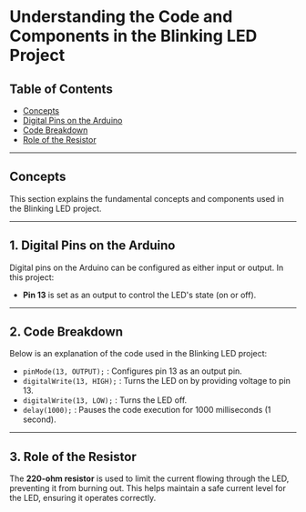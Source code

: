 # Understanding the Code and Components in the Blinking LED Project

## Table of Contents
- [Concepts](#concepts)
- [Digital Pins on the Arduino](#digital-pins-on-the-arduino)
- [Code Breakdown](#code-breakdown)
- [Role of the Resistor](#role-of-the-resistor)

---

## Concepts

This section explains the fundamental concepts and components used in the Blinking LED project.

---

## 1. Digital Pins on the Arduino

Digital pins on the Arduino can be configured as either input or output. In this project:
- **Pin 13** is set as an output to control the LED's state (on or off).

---

## 2. Code Breakdown

Below is an explanation of the code used in the Blinking LED project:

- `pinMode(13, OUTPUT);` : Configures pin 13 as an output pin.
- `digitalWrite(13, HIGH);` : Turns the LED on by providing voltage to pin 13.
- `digitalWrite(13, LOW);` : Turns the LED off.
- `delay(1000);` : Pauses the code execution for 1000 milliseconds (1 second).

---

## 3. Role of the Resistor

The **220-ohm resistor** is used to limit the current flowing through the LED, preventing it from burning out. This helps maintain a safe current level for the LED, ensuring it operates correctly.
